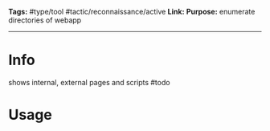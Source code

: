 **Tags:** #type/tool #tactic/reconnaissance/active 
**Link:** 
**Purpose:** enumerate directories of webapp

---
# Info
shows internal, external pages and scripts
#todo 
# Usage
